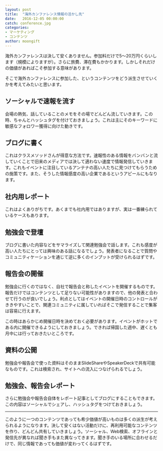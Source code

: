 ```yaml
---
layout: post
title:  "海外カンファレンス情報の活かし先"
date:   2016-12-05 00:00:00
catch: conference.jpg
categories:
- マーケティング
- コンテンツ
author: moongift
---
```


海外カンファレンスは決して安くありません。参加料だけで5〜20万円くらいします（規模によりますが）。さらに旅費、滞在費もかかります。しかしそれだけの価値があればこそ参加する意味があります。

そこで海外カンファレンスに参加した、というコンテンツをどう派生させていくかを考えてみたいと思います。

## ソーシャルで速報を流す

会場の熱気、話していることのメモをその場でどんどん流していきます。この時、ちゃんとハッシュタグを付けておきましょう。これは主にそのキーワードに敏感なフォロワー獲得に向けた動きです。

## ブログに書く

これはクラスメソッドさんが得意な方法です。速報性のある情報をバンバンと流していくことで旧来のメディアでは決して適わない速度で情報発信していきます。これもイベントに注目しているアンテナの高い人たちに見つけてもらうための施策です。また、そうした情報感度の高い企業であるというアピールにもなります。

## 社内用レポート

これはよくありがちです。あくまでも社内用ではありますが、実は一番練られているケースもあります。

## 勉強会で登壇

ブログに書いた内容などをサマライズして関連勉強会で話します。これも感度が高い人たちにとっては興味のある話になるでしょう。発表者になることで質問やコミュニティケーションを通じて逆に多くのインプットが受けられるはずです。

## 報告会の開催

勉強会に行くのではなく、自社で報告会と称したイベントを開催するものです。報告だけではコンテンツとして足りない可能性がありますので、他の発表と合わせて行うのが良いでしょう。利点としてはイベントの開催日時のコントロールがききやすいことで、関連コミュニティに属していればそこで発信することで集客は容易に行えます。

この時はあらかじめ開催日時を決めておく必要があります。イベントがホットである内に開催できるようにしておきましょう。できれば帰国した週中、遅くとも月中には行っておきたいところです。

## 資料の公開

勉強会や報告会で使った資料はそのままSlideShareやSpeakerDeckで共有可能なものです。これは検索され、サイトへの流入につなげられるでしょう。

## 勉強会、報告会レポート

さらに勉強会や報告会自体をレポート記事としてブログにすることもできます。この内容はソーシャルでシェアし、ハッシュタグをつけておきましょう。

----

このように一つのコンテンツであっても希少価値が高いものは多くの派生が考えられるようになります。決して安くはない活動だけに、再利用可能なコンテンツを作り、どんどん共有していきましょう。ソーシャル、Web検索、オフラインと発信先が異なれば聞き手もまた異なってきます。聞き手のいる場所に合わせるだけで、同じ情報であっても価値が変わってくるはずです。

